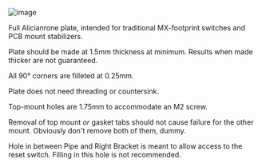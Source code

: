 ![image](https://github.com/user-attachments/assets/1213cf54-77e8-4876-9f85-ce8b3b0a9419)

Full Alicianrone plate, intended for traditional MX-footprint switches and PCB mount stabilizers.

Plate should be made at 1.5mm thickness at minimum. Results when made thicker are not guaranteed.

All 90° corners are filleted at 0.25mm.

Plate does not need threading or countersink.

Top-mount holes are 1.75mm to accommodate an M2 screw.

Removal of top mount *or* gasket tabs should not cause failure for the other mount. Obviously don't remove both of them, dummy.

Hole in between Pipe and Right Bracket is meant to allow access to the reset switch. Filling in this hole is not recommended.

